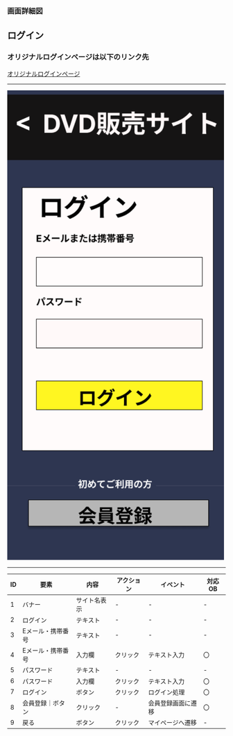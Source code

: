 ### 画面詳細図
## ログイン
### オリジナルログインページは以下のリンク先
[オリジナルログインページ](https://www.figma.com/file/aUIBKwBN1BN1f6srbwgCz3/%E4%B8%AD%E6%9D%91%E5%8B%87%E8%BC%9D-s-team-library?node-id=312%3A3)
*****
<img src="../img/roguin.png" width="500">

******

|ID|要素|内容|アクション|イベント|対応OB|
|---|---|---|-----------|-------|------|
|1  |バナー|サイト名表示|-|-|-|
|2  |ログイン|テキスト|-|-|-|
|3  |Eメール・携帯番号|テキスト|-|-|-|
|4  |Eメール・携帯番号|入力欄|クリック|テキスト入力|〇|
|5  |パスワード|テキスト|-|-|-|
|6  |パスワード|入力欄|クリック|テキスト入力|〇|
|7  |ログイン|ボタン|クリック|ログイン処理|〇|
|8  |会員登録｜ボタン|クリック|-|会員登録画面に遷移|〇|
|9  |戻る|ボタン|クリック|マイページへ遷移|-|
